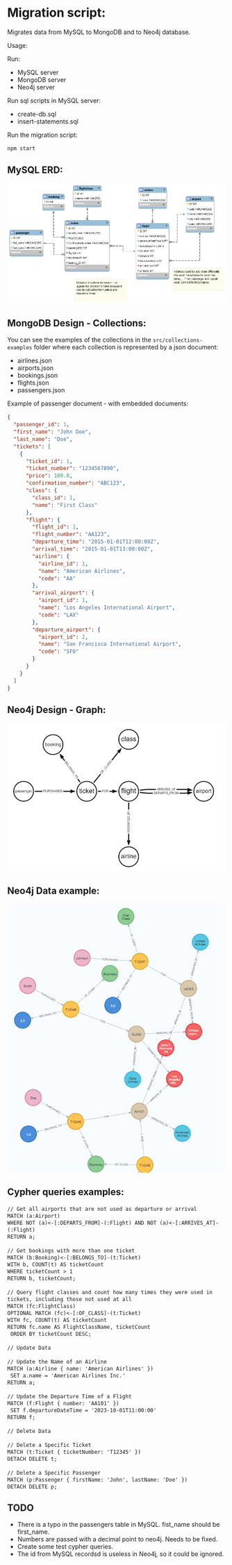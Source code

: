 # Migration script:
Migrates data from MySQL to MongoDB and to Neo4j database.

Usage:

Run:
- MySQL server
- MongoDB server
- Neo4j server

Run sql scripts in MySQL server:
- create-db.sql
- insert-statements.sql

Run the migration script:
```bash
npm start
```

## MySQL ERD:
![MySQL ERD](./src/assets/flight%20booking%20system%20ERD.png)

## MongoDB Design - Collections:
You can see the examples of the collections in the `src/collections-examples` folder where each collection is represented by a json document:
- airlines.json
- airports.json
- bookings.json
- flights.json
- passengers.json

Example of passenger document - with embedded documents:
```json
{
  "passenger_id": 1,
  "first_name": "John Doe",
  "last_name": "Doe",
  "tickets": [
    {
      "ticket_id": 1,
      "ticket_number": "1234567890",
      "price": 100.0,
      "confirmation_number": "ABC123",
      "class": {
        "class_id": 1,
        "name": "First Class"
      },
      "flight": {
        "flight_id": 1,
        "flight_number": "AA123",
        "departure_time": "2015-01-01T12:00:00Z",
        "arrival_time": "2015-01-01T13:00:00Z",
        "airline": {
          "airline_id": 1,
          "name": "American Airlines",
          "code": "AA"
        },
        "arrival_airport": {
          "airport_id": 1,
          "name": "Los Angeles International Airport",
          "code": "LAX"
        },
        "departure_airport": {
          "airport_id": 2,
          "name": "San Francisco International Airport",
          "code": "SFO"
        }
      }
    }
  ]
}
```


## Neo4j Design - Graph:
![Neo4j schema](./src/assets/booking-neo4j-schema.png)

## Neo4j Data example:
![Neo4j Data](./src/assets/neo4j_booking.png)

## Cypher queries examples:

```cypher
// Get all airports that are not used as departure or arrival
MATCH (a:Airport)
WHERE NOT (a)<-[:DEPARTS_FROM]-(:Flight) AND NOT (a)<-[:ARRIVES_AT]-(:Flight)
RETURN a;

// Get bookings with more than one ticket
MATCH (b:Booking)<-[:BELONGS_TO]-(t:Ticket)
WITH b, COUNT(t) AS ticketCount
WHERE ticketCount > 1
RETURN b, ticketCount;

// Query flight classes and count how many times they were used in tickets, including those not used at all
MATCH (fc:FlightClass)
OPTIONAL MATCH (fc)<-[:OF_CLASS]-(t:Ticket)
WITH fc, COUNT(t) AS ticketCount
RETURN fc.name AS FlightClassName, ticketCount
 ORDER BY ticketCount DESC;

// Update Data

// Update the Name of an Airline
MATCH (a:Airline { name: 'American Airlines' })
 SET a.name = 'American Airlines Inc.'
RETURN a;

// Update the Departure Time of a Flight
MATCH (f:Flight { number: 'AA101' })
 SET f.departureDateTime = '2023-10-01T11:00:00'
RETURN f;

// Delete Data

// Delete a Specific Ticket
MATCH (t:Ticket { ticketNumber: 'T12345' })
DETACH DELETE t;

// Delete a Specific Passenger
MATCH (p:Passenger { firstName: 'John', lastName: 'Doe' })
DETACH DELETE p;
```

## TODO
- There is a typo in the passengers table in MySQL. fist_name should be first_name. 
- Numbers are passed with a decimal point to neo4j. Needs to be fixed.
- Create some test cypher queries.
- The id from MySQL recordsd is useless in Neo4j, so it could be ignored. 